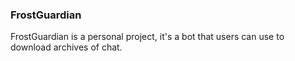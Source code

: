 ### FrostGuardian

FrostGuardian is a personal project, it's a bot that users can use to download archives of chat.

